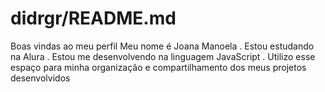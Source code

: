 # didrgr/README.md
Boas vindas ao meu perfil
Meu nome é Joana Manoela
. Estou estudando na Alura
. Estou me desenvolvendo na linguagem JavaScript
. Utilizo esse espaço para minha organização e compartilhamento dos meus projetos desenvolvidos
